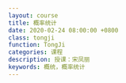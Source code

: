 ```yaml
---
layout: course
title: 概率统计
date: 2020-02-24 08:00:00 +0800
class: tongji
function: TongJi
categories: 课程
description: 授课：宋凤丽
keywords: 概统，概率统计
---
```


